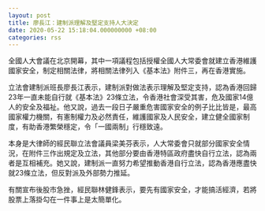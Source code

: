 ```yaml
---
layout: post
title: 廖長江：建制派理解及堅定支持人大決定　
date: 2020-05-22 15:18:04.000000000 +08:00
categories: rss
---
```


全國人大會議在北京開幕，其中一項議程包括授權全國人大常委會就建立香港維護國家安全，制定相關法律，將相關法律列入《基本法》附件三，再在香港實施。

立法會建制派班長廖長江表示，建制派對做法表示理解及堅定支持，認為香港回歸23年一直未能自行就《基本法》23條立法，令香港社會深受其害，危及國家14億人的安全及福祉。他又說，過去一段日子嚴重危害國家安全的例子比比皆是，最高國家權力機關，有憲制權力及必然責任，維護國家及人民安全，建立健全國家制度，有助香港繁榮穩定，令「一國兩制」行穩致遠。

本身是大律師的經民聯立法會議員梁美芬表示，人大常委會只就部分國家安全情況，在附件三作出規定及立法，其他部分要由香港特區政府盡快自行立法，認為兩者是互相補充。她又說，建制派一直努力希望推動香港自行立法，認為香港應盡快就23條立法，但反對派及外部勢力推延。

有關宣布後股市急挫，經民聯林健鋒表示，要先有國家安全，才能搞活經濟，若將股票上落掛勾在一件事上是太簡單化。
